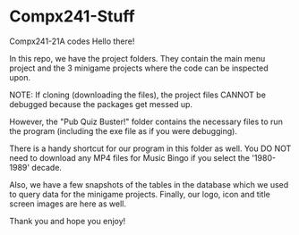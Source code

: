# Compx241-Stuff
Compx241-21A codes
Hello there!

In this repo, we have the project folders. They contain the main menu project and the 3 minigame projects where the code can be inspected upon.

NOTE: If cloning (downloading the files), the project files CANNOT be debugged because the packages get messed up. 

However, the "Pub Quiz Buster!" folder contains the necessary files to run the program (including the exe file as if you were debugging).

There is a handy shortcut for our program in this folder as well.
You DO NOT need to download any MP4 files for Music Bingo if you select the '1980-1989' decade.

Also, we have a few snapshots of the tables in the database which we used to query data for the minigame projects.
Finally, our logo, icon and title screen images are here as well.

Thank you and hope you enjoy!
